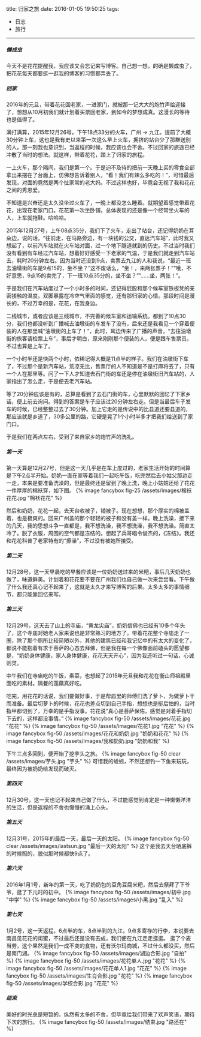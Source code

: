 title: 归家之旅
date: 2016-01-05 19:50:25
tags:
- 日志
- 旅行
---

##### 懒成虫
今天不是花花提醒我，我应该又会忘记来写博客。自己想一想，的确是懒成虫了，把花花每天都要逛一逛我的博客的习惯都弄丢了。

##### 回家
2016年的元旦，带着花花回老家，一进家门，就被那一记大大的炮竹声给迎接了，想想从10月初我们就计划着买票回老家，到如今的梦想成真。这漫长的等待也是值得了。

满打满算，2015年12月26号，下午18点33分的火车，广州 -> 九江。提前了大概30分钟上车，这也是我有史以来第一次这么早上火车，拥挤的站台少了那群送别的人。那一刻我也意识到，当返程的时候，我应该也会不舍。不过回家的旅途已经冲散了当时的想法。就这样，带着花花，踏上了归家的旅程。

一上火车，那个隔间，我们是第一个。于是迫不及待的把前一天晚上买的零食全部拿出来摆在了台面上，仿佛想告诉着别人，“看！我们有辣么多吃的！”，可惜最后发现，对面的竟然是两个扯家常的老大妈。不过这样也好，毕竟会无视了我和花花之间的秀恩爱。

不知道是兴奋还是太久没坐过火车了，一晚上都没怎么睡着。就期望着感觉带着花花，出现在老家门口。花花第一次坐卧铺，总体表现的还是像一个经常坐火车的人，上车就拖鞋。哈哈哈。

2015年12月27号，上午08点35分，我们下了火车，走出了站台，还记得奶奶在耳朵边，说的话，“往前走，在马路旁边，有一块钱的公交，直达汽车站”，此时我又想起了，以前汽车站就在火车站对面，过一个地下隧道就到的历史。不过当时我们没有看到有车经过汽车站，想着好好感受一下老家的气温，于是我们就走到汽车站去，耗时20分钟左右。因为当时还没到9点，卖票去九江的人和我说，“最近一班去油墩街的车是9点15的，坐不坐？”这不废话么，“坐！，来两张票子！”“哦，不好意思，9点15的卖完了，下一班10点35分的，坐不坐？”“......坐，两张！”。

于是我们在汽车站度过了一个小时多的时间，还记得屁股和那个候车室铁板凳的亲密接触的温度。双脚暴露在冷空气里面的感觉，还有那归家的心情。那段时间是漫长的，不过万幸的是，花花，在我身边。

二线城市，或者应该是三线城市，不完善的候车室和运输系统。都到了10点30分，我们也都没听到广播喊去油墩街的车发车了没有，后来还是我看见一个穿着便装的人在那里喊“油墩街的上车了！”，此时，耳边传来了广播的声音，“去往油墩街的旅客请检票上车”，事后才明白，原来刚刚那个便装的人，便是跟车售票员。不过也算是上车了。

一个小时半还是快两个小时，依稀记得大概是11点半的样子。我们在油墩街下车了，不过那个是新汽车站，荒凉无比，售票厅的人不知道是不是打麻将去了，只有一个人在那里等。问了一下人才知道去石门街的车还是停在油墩街旧汽车站的，人家指出了怎么走，于是便去老汽车站。

等了20分钟应该是有的，总算是看到了去石门街的车，心里默默的回忆了下家乡话，便上前去询问。得到的答案是车子应该过20分钟左右走。但是当最后车子发车的时候，已经整整过去了30分钟。加上它走的是传说中的比县道还要县道的，那应该就是乡道了，30多公里的路，它硬是晃了1个小时半多才把我们给送到了家门口。

于是我们在两点左右，受到了来自家乡的炮竹声的洗礼。

##### 第一天
第一天算是12月27号，但是这一天几乎是在车上度过的，老家生活开始的时间算是下午2点半开始。奶奶一直在家等着我们一起吃午饭，吃完然后去小姑父那边走一走，本来是要准备洗澡的，但是最终还是留到了晚上洗，晚上小姑姑还给了花花一件厚厚的棉袄穿，如下图。
{% image fancybox fig-25 /assets/images/棉袄花花.jpg  "棉袄花花" %}

然后和奶奶，花花一起，去天台收被子，铺被子。现在想想，那个厚实的棉被盖着，也是极爽的。回来广州盖的那个轻轻的被子和没有盖一样。晚上洗澡，接下来的几天，我的思想斗争一直都是，我不想洗澡，我不想洗澡，我不想洗澡。简直太冷了。脱了衣服，周围的空气都是冻结的。想起了兵哥唱令俊杰的，《冻结》。我还和花花科普了老家特有的“擦澡”，不过没有被她所接受。

##### 第二天
12月28号，这一天早晨吃的早餐应该是一位奶奶送过来的米粑，事后几天奶奶也做了，味道鲜美。计划着和花花要不要在广州我们也自己做一次来尝尝看。下午做了什么我还真心记不起来了，这就是太久才来写博客的后果。太多太多的事情细节，都只能靠回忆来写。

##### 第三天
12月29号，这天去了山上的寺庙，“黄龙尖庙”，奶奶信佛也已经有10多个年头了，这个寺庙对她老人家来说也是非常熟习的地方了。带着花花整个寺庙走了一圈，除了那个厕所比较简陋以外，其他的建筑已经和我记忆中的有太大的变化了，都说不能抱着有求于菩萨的心态去拜佛，但是我在每一个佛像面前磕头的愿望都是，“奶奶身体健康，家人身体健康，花花天天开心”，因为我还听过一句话，心诚则灵。

中午我们在寺庙吃的午饭，素菜，也想起了2015年元旦我和花花在衡山师祖殿里面吃的素材。隔餐的莲藕真好吃。

吃完，用花花的话说，我们要做好事，于是帮庙里的师傅们洗了萝卜，为做萝卜干而准备。最后切萝卜的时候，花花也差点切到自己手指，想想也是挺后怕的，当时指甲都切到了，万幸的是手指没事。花花说“真心是菩萨保佑，感觉是对着手指切下去的，这样都没事情。”
{% image fancybox fig-50 /assets/images/花花.jpg  "花花" %}
{% image fancybox fig-50 /assets/images/花花1.jpg  "花花" %}
{% image fancybox fig-50 /assets/images/花花和奶奶.jpg  "奶奶和花花" %}
{% image fancybox fig-50 /assets/images/我和奶奶.jpg  "奶奶和我" %}

下午三点多回到，便开始了挖芋头之旅。
{% image fancybox fig-50 clear /assets/images/芋头.jpg  "芋头" %}
可惜我的蚯蚓，不然还想钓一下鱼来玩玩，最终因为被奶奶给发现而破灭。

##### 第四天
12月30号，这一天也记不起来自己做了什么，不过能感觉到肯定是一种懒懒洋洋的生活，但是返程的不舍也慢慢的涌上心头。

##### 第五天
12月31号，2015年的最后一天，最后一天的太阳。
{% image fancybox fig-50 clear /assets/images/lastsun.jpg  "最后一天的太阳" %}
这个是我去天台晒底裤的时候照的，貌似那时候都快9点了。

##### 第六天
2016年1月1号，新年的第一天，吃了奶奶包的豆角豆腐米粑，然后去祭拜了下爷爷，逛了下儿时的初中。
{% image fancybox fig-50 /assets/images/初中.jpg  "中学" %}
{% image fancybox fig-50 /assets/images/小黑.jpg  "乱入" %}

##### 第七天
1月2号，这一天返程，6点半的车，8点半到的九江。9点多寄存的行李，本说要去南昌见花花的闺蜜，不过最后还是没有去成，我们便在九江走走逛逛。
逛了个麦当劳，这个果然是我们一成不变的食物，还有沃尔玛商城，不过什么都没买，然后是南门湖。
{% image fancybox fig-50 /assets/images/湖边合影.jpg  "自拍" %}
{% image fancybox fig-50 /assets/images/花花单人.jpg  "花花" %}
{% image fancybox fig-50 /assets/images/花花单人1.jpg  "花花" %}
{% image fancybox fig-50 /assets/images/生肖合影.jpg  "花花" %}
{% image fancybox fig-50 /assets/images/学校合影.jpg  "花花" %}

##### 结束
美好的时光总是短暂的，纵然有太多的不舍，但毕竟给我们带来了欢声笑语，期待下次的旅行。
{% image fancybox fig-50 /assets/images/结束.jpg  "路还在" %}

